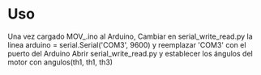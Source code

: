 # Uso
Una vez cargado MOV_.ino al Arduino,
Cambiar en serial_write_read.py la linea
      arduino = serial.Serial('COM3', 9600)
y reemplazar 'COM3' con el puerto del Arduino
Abrir serial_write_read.py y establecer los ángulos del motor con
      angulos(th1, th1, th3)
